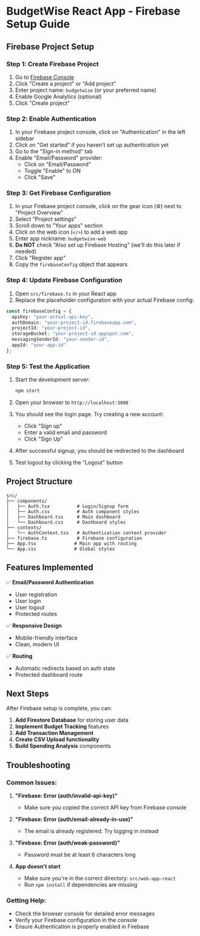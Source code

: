 # BudgetWise React App - Firebase Setup Guide

## Firebase Project Setup

### Step 1: Create Firebase Project

1. Go to [Firebase Console](https://console.firebase.google.com/)
2. Click "Create a project" or "Add project"
3. Enter project name: `budgetwise` (or your preferred name)
4. Enable Google Analytics (optional)
5. Click "Create project"

### Step 2: Enable Authentication

1. In your Firebase project console, click on "Authentication" in the left sidebar
2. Click on "Get started" if you haven't set up authentication yet
3. Go to the "Sign-in method" tab
4. Enable "Email/Password" provider:
   - Click on "Email/Password"
   - Toggle "Enable" to ON
   - Click "Save"

### Step 3: Get Firebase Configuration

1. In your Firebase project console, click on the gear icon (⚙️) next to "Project Overview"
2. Select "Project settings"
3. Scroll down to "Your apps" section
4. Click on the web icon (`</>`) to add a web app
5. Enter app nickname: `budgetwise-web`
6. **Do NOT** check "Also set up Firebase Hosting" (we'll do this later if needed)
7. Click "Register app"
8. Copy the `firebaseConfig` object that appears

### Step 4: Update Firebase Configuration

1. Open `src/firebase.ts` in your React app
2. Replace the placeholder configuration with your actual Firebase config:

```typescript
const firebaseConfig = {
  apiKey: "your-actual-api-key",
  authDomain: "your-project-id.firebaseapp.com",
  projectId: "your-project-id",
  storageBucket: "your-project-id.appspot.com",
  messagingSenderId: "your-sender-id",
  appId: "your-app-id"
};
```

### Step 5: Test the Application

1. Start the development server:
   ```bash
   npm start
   ```

2. Open your browser to `http://localhost:3000`

3. You should see the login page. Try creating a new account:
   - Click "Sign up"
   - Enter a valid email and password
   - Click "Sign Up"

4. After successful signup, you should be redirected to the dashboard

5. Test logout by clicking the "Logout" button

## Project Structure

```
src/
├── components/
│   ├── Auth.tsx          # Login/Signup form
│   ├── Auth.css          # Auth component styles
│   ├── Dashboard.tsx     # Main dashboard
│   └── Dashboard.css     # Dashboard styles
├── contexts/
│   └── AuthContext.tsx   # Authentication context provider
├── firebase.ts           # Firebase configuration
├── App.tsx              # Main app with routing
└── App.css              # Global styles
```

## Features Implemented

✅ **Email/Password Authentication**
- User registration
- User login
- User logout
- Protected routes

✅ **Responsive Design**
- Mobile-friendly interface
- Clean, modern UI

✅ **Routing**
- Automatic redirects based on auth state
- Protected dashboard route

## Next Steps

After Firebase setup is complete, you can:

1. **Add Firestore Database** for storing user data
2. **Implement Budget Tracking** features
3. **Add Transaction Management**
4. **Create CSV Upload functionality**
5. **Build Spending Analysis** components

## Troubleshooting

### Common Issues:

1. **"Firebase: Error (auth/invalid-api-key)"**
   - Make sure you copied the correct API key from Firebase console

2. **"Firebase: Error (auth/email-already-in-use)"**
   - The email is already registered. Try logging in instead

3. **"Firebase: Error (auth/weak-password)"**
   - Password must be at least 6 characters long

4. **App doesn't start**
   - Make sure you're in the correct directory: `src/web-app-react`
   - Run `npm install` if dependencies are missing

### Getting Help:

- Check the browser console for detailed error messages
- Verify your Firebase configuration in the console
- Ensure Authentication is properly enabled in Firebase
